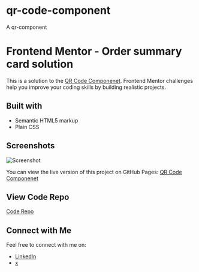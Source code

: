 # qr-code-component
 A qr-component

 # Frontend Mentor - Order summary card solution

This is a solution to the [QR Code Componenet](https://www.frontendmentor.io/challenges/qr-code-component-iux_sIO_H/hub). Frontend Mentor challenges help you improve your coding skills by building realistic projects. 

## Built with

- Semantic HTML5 markup
- Plain CSS


## Screenshots

![Screenshot](img/screenshot.png)

You can view the live version of this project on GitHub Pages: [QR Code Componenet](https://upovibe.github.io/FrontendMentor-Solutions/qr-code-component/)

## View Code Repo
[Code Repo](https://github.com/upovibe/FrontendMentor-Solutions/tree/main/qr-code-component)


## Connect with Me

Feel free to connect with me on:

- [LinkedIn](https://www.linkedin.com/in/upovibe/)
- [x](https://www.x.com/upovibe/)
